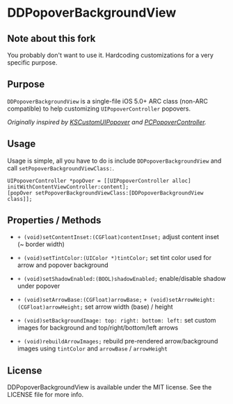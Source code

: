 DDPopoverBackgroundView
==============

Note about this fork
--------------
You probably don't want to use it. Hardcoding customizations for a very specific purpose.


Purpose
--------------

`DDPopoverBackgroundView` is a single-file iOS 5.0+ ARC class (non-ARC compatible) to help customizing `UIPopoverController` popovers.

*Originally inspired by [KSCustomUIPopover](https://github.com/Scianski/KSCustomUIPopover) and [PCPopoverController](https://github.com/pcperini/PCPopoverController).*


Usage
--------------

Usage is simple, all you have to do is include `DDPopoverBackgroundView` and call `setPopoverBackgroundViewClass:`.

	UIPopoverController *popOver = [[UIPopoverController alloc] initWithContentViewController:content];
	[popOver setPopoverBackgroundViewClass:[DDPopoverBackgroundView class]];


Properties / Methods
--------------

 - `+ (void)setContentInset:(CGFloat)contentInset;`
	adjust content inset (~ border width)

 - `+ (void)setTintColor:(UIColor *)tintColor;`
	set tint color used for arrow and popover background

 - `+ (void)setShadowEnabled:(BOOL)shadowEnabled;`
	enable/disable shadow under popover

 - `+ (void)setArrowBase:(CGFloat)arrowBase;`
   `+ (void)setArrowHeight:(CGFloat)arrowHeight;`
	set arrow width (base) / height

 - `+ (void)setBackgroundImage: top: right: bottom: left:`
	set custom images for background and top/right/bottom/left arrows

 - `+ (void)rebuildArrowImages;`
	rebuild pre-rendered arrow/background images using `tintColor` and `arrowBase` / `arrowHeight`


License
---------------

DDPopoverBackgroundView is available under the MIT license. See the LICENSE file for more info.
